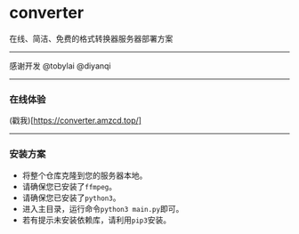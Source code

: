 # converter
在线、简洁、免费的格式转换器服务器部署方案

---

感谢开发 @tobylai @diyanqi

---

### 在线体验
(戳我)[https://converter.amzcd.top/]

---

### 安装方案

- 将整个仓库克隆到您的服务器本地。
- 请确保您已安装了```ffmpeg```。
- 请确保您已安装了```python3```。
- 进入主目录，运行命令```python3 main.py```即可。
- 若有提示未安装依赖库，请利用```pip3```安装。
